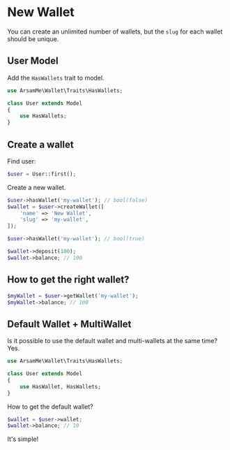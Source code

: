 # New Wallet

You can create an unlimited number of wallets, but the `slug` for each wallet should be unique.

## User Model

Add the `HasWallets` trait to model.

```php
use ArsamMe\Wallet\Traits\HasWallets;

class User extends Model
{
    use HasWallets;
}
```

## Create a wallet

Find user:

```php
$user = User::first(); 
```

Create a new wallet.

```php
$user->hasWallet('my-wallet'); // bool(false)
$wallet = $user->createWallet([
    'name' => 'New Wallet',
    'slug' => 'my-wallet',
]);

$user->hasWallet('my-wallet'); // bool(true)

$wallet->deposit(100);
$wallet->balance; // 100
```

## How to get the right wallet?

```php
$myWallet = $user->getWallet('my-wallet');
$myWallet->balance; // 100
```

## Default Wallet + MultiWallet

Is it possible to use the default wallet and multi-wallets at the same time? Yes.

```php
use ArsamMe\Wallet\Traits\HasWallets;

class User extends Model
{
    use HasWallet, HasWallets;
}
```

How to get the default wallet?

```php
$wallet = $user->wallet;
$wallet->balance; // 10
```

It's simple!
